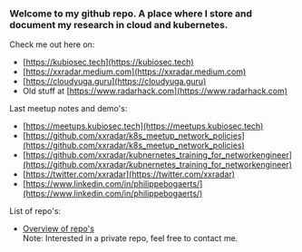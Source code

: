 ### Welcome to my github repo. A place where I store and document my research in cloud and kubernetes.

Check me out here on: <br>
- [https://kubiosec.tech](https://kubiosec.tech)
- [https://xxradar.medium.com](https://xxradar.medium.com)
- [https://cloudyuga.guru](https://cloudyuga.guru)
- Old stuff at [https://www.radarhack.com](https://www.radarhack.com)

Last meetup notes and demo's:<br>
- [https://meetups.kubiosec.tech](https://meetups.kubiosec.tech)
- [https://github.com/xxradar/k8s_meetup_network_policies](https://github.com/xxradar/k8s_meetup_network_policies)
- [https://github.com/xxradar/kubnernetes_training_for_networkengineer](https://github.com/xxradar/kubnernetes_training_for_networkengineer)
- [https://twitter.com/xxradar](https://twitter.com/xxradar)
- [https://www.linkedin.com/in/philippebogaerts/](https://www.linkedin.com/in/philippebogaerts/)

List of repo's: <br>
- [Overview of repo's](./list.md)<br>
  Note: Interested in a private repo, feel free to contact me.
